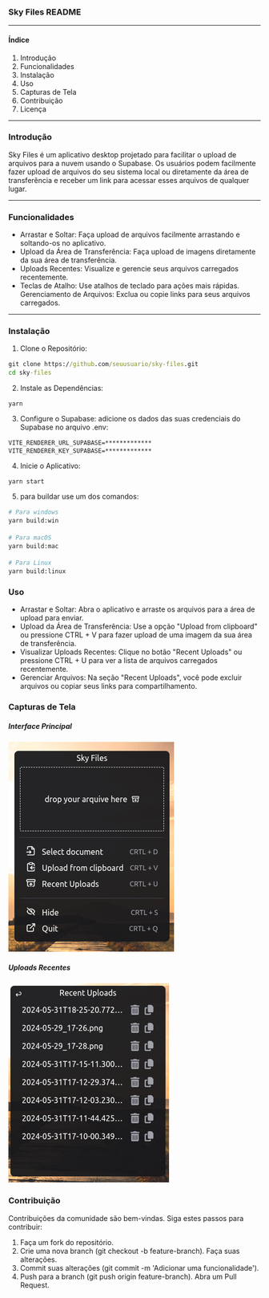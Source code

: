 ### Sky Files README

---

#### Índice

1. Introdução
2. Funcionalidades
3. Instalação
4. Uso
5. Capturas de Tela
6. Contribuição
7. Licença

---

### Introdução

Sky Files é um aplicativo desktop projetado para facilitar o upload de arquivos para a nuvem usando o Supabase. Os usuários podem facilmente fazer upload de arquivos do seu sistema local ou diretamente da área de transferência e receber um link para acessar esses arquivos de qualquer lugar.

---

### Funcionalidades

- Arrastar e Soltar: Faça upload de arquivos facilmente arrastando e soltando-os no aplicativo.
- Upload da Área de Transferência: Faça upload de imagens diretamente da sua área de transferência.
- Uploads Recentes: Visualize e gerencie seus arquivos carregados recentemente.
- Teclas de Atalho: Use atalhos de teclado para ações mais rápidas.
  Gerenciamento de Arquivos: Exclua ou copie links para seus arquivos carregados.

---

### Instalação

1. Clone o Repositório:

```cmd
git clone https://github.com/seuusuario/sky-files.git
cd sky-files
```

2. Instale as Dependências:

```
yarn
```

3. Configure o Supabase:
   adicione os dados das suas credenciais do Supabase no arquivo .env:

```
VITE_RENDERER_URL_SUPABASE=*************
VITE_RENDERER_KEY_SUPABASE=*************

```

4. Inicie o Aplicativo:

```
yarn start
```

5. para buildar use um dos comandos:

```bash
# Para windows
yarn build:win

# Para macOS
yarn build:mac

# Para Linux
yarn build:linux
```

### Uso

- Arrastar e Soltar: Abra o aplicativo e arraste os arquivos para a área de upload para enviar.
- Upload da Área de Transferência: Use a opção "Upload from clipboard" ou pressione CTRL + V para fazer upload de uma imagem da sua área de transferência.
- Visualizar Uploads Recentes: Clique no botão "Recent Uploads" ou pressione CTRL + U para ver a lista de arquivos carregados recentemente.
- Gerenciar Arquivos: Na seção "Recent Uploads", você pode excluir arquivos ou copiar seus links para compartilhamento.

### Capturas de Tela

##### Interface Principal

![alt text](resources/image3.png)

##### Uploads Recentes

![alt text](resources/image2.png)

### Contribuição

Contribuições da comunidade são bem-vindas. Siga estes passos para contribuir:

1. Faça um fork do repositório.
2. Crie uma nova branch (git checkout -b feature-branch).
   Faça suas alterações.
3. Commit suas alterações (git commit -m 'Adicionar uma funcionalidade').
4. Push para a branch (git push origin feature-branch).
   Abra um Pull Request.
